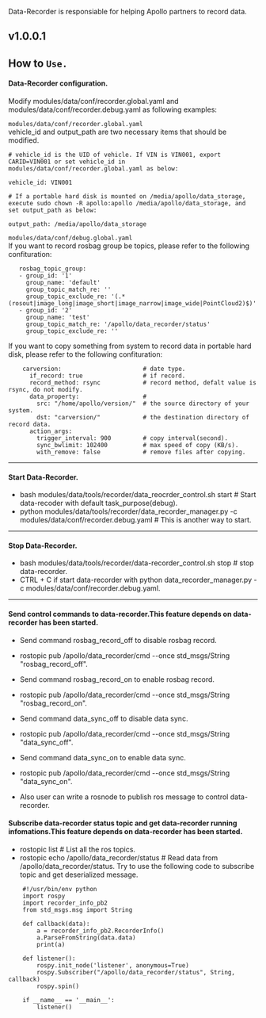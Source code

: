 Data-Recorder is responsiable for helping Apollo partners to record data.

## v1.0.0.1

## How to `Use.`

#### Data-Recorder configuration.
Modify modules/data/conf/recorder.global.yaml and modules/data/conf/recorder.debug.yaml as following examples:

```modules/data/conf/recorder.global.yaml```</br>
vehicle_id and output_path are two necessary items that should be modified.
```
# vehicle_id is the UID of vehicle. If VIN is VIN001, export CARID=VIN001 or set vehicle_id in modules/data/conf/recorder.global.yaml as below:

vehicle_id: VIN001
```

```
# If a portable hard disk is mounted on /media/apollo/data_storage, execute sudo chown -R apollo:apollo /media/apollo/data_storage, and set output_path as below:

output_path: /media/apollo/data_storage
```

```modules/data/conf/debug.global.yaml```</br>
If you want to record rosbag group be topics, please refer to the following confituration:
``` 
   rosbag_topic_group:
   - group_id: '1'
     group_name: 'default'
     group_topic_match_re: ''
     group_topic_exclude_re: '(.*(rosout|image_long|image_short|image_narrow|image_wide|PointCloud2)$)'
   - group_id: '2'
     group_name: 'test'
     group_topic_match_re: '/apollo/data_recorder/status'
     group_topic_exclude_re: ''

```

If you want to copy something from system to record data in portable hard disk, please refer to the following confituration:
```
    carversion:                       # date type.
      if_record: true                 # if record.
      record_method: rsync            # record method, defalt value is rsync, do not modify.
      data_property:                  #
        src: "/home/apollo/version/"  # the source directory of your system.
        dst: "carversion/"            # the destination directory of record data.
      action_args:
        trigger_interval: 900         # copy interval(second).
        sync_bwlimit: 102400          # max speed of copy (KB/s).
        with_remove: false            # remove files after copying.
```
---

#### Start Data-Recorder.
 * bash modules/data/tools/recorder/data_reocrder_control.sh start # Start data-recoder with default task_purpose(debug).
 * python modules/data/tools/recorder/data_recorder_manager.py -c modules/data/conf/recorder.debug.yaml # This is another way to start.
---

#### Stop Data-Recorder.
 * bash modules/data/tools/recorder/data-recorder_control.sh stop  # stop data-recorder.
 * CTRL + C if start data-recorder with python data_recorder_manager.py -c modules/data/conf/recorder.debug.yaml.

---
#### Send control commands to data-recorder.This feature depends on data-recorder has been started.
 * Send command rosbag_record_off to disable rosbag record.
 * rostopic pub /apollo/data_recorder/cmd --once std_msgs/String "rosbag_record_off".

 * Send command rosbag_record_on to enable rosbag record.
 * rostopic pub /apollo/data_recorder/cmd --once std_msgs/String "rosbag_record_on".

 * Send command data_sync_off to disable data sync.
 * rostopic pub /apollo/data_recorder/cmd --once std_msgs/String "data_sync_off".

 * Send command data_sync_on to enable data sync.
 * rostopic pub /apollo/data_recorder/cmd --once std_msgs/String "data_sync_on".
 * Also user can write a rosnode to publish ros message to control data-recorder.

#### Subscribe  data-recorder status topic and get data-recorder running infomations.This feature depends on data-recorder has been started.
 * rostopic list  # List all the ros topics.
 * rostopic echo  /apollo/data_recorder/status # Read data from /apollo/data_recorder/status.
Try to use the following code to subscribe topic and get deserialized message.
```
    #!/usr/bin/env python
    import rospy
    import recorder_info_pb2
    from std_msgs.msg import String

    def callback(data):
        a = recorder_info_pb2.RecorderInfo()
        a.ParseFromString(data.data)
        print(a)

    def listener():
        rospy.init_node('listener', anonymous=True)
        rospy.Subscriber("/apollo/data_recorder/status", String, callback)
        rospy.spin()

    if __name__ == '__main__':
        listener()
```
